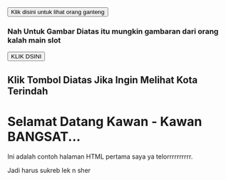 <html>
  <head>
    <title>Lemah sekali</title>
  </head>
  <body>
 <a href="https://jarwadi.me/2012/02/28/memotret-orang-gila/" target="_blank">
      <button>Klik disini untuk lihat orang ganteng</button>  </a>
<h3>Nah Untuk Gambar Diatas itu mungkin gambaran dari orang kalah main slot</h3>
 <a href="https://www.google.com/search?gs_ssp=eJzj4tTP1TcwjE-JzzNg9GLNTU1JzAMAMFEFVQ&q=medan&rlz=1C1GCEU_enKH1161KH1161&oq=&gs_lcrp=EgZjaHJvbWUqCQgDEC4YJxjqAjIJCAAQIxgnGOoCMgkIARAjGCcY6gIyCQgCECMYJxjqAjIJCAMQLhgnGOoCMgkIBBAjGCcY6gIyCQgFECMYJxjqAjIJCAYQIxgnGOoCMgkIBxAjGCcY6gLSAQkxNjQxM2owajeoAgiwAgHxBXkilY0euSH4&sourceid=chrome&ie=UTF-8" target="_blank"> 
  <button>KLIK DSINI</button> </a>
<h2> Klik Tombol Diatas Jika Ingin Melihat Kota Terindah </h2>
<h1>Selamat Datang Kawan - Kawan BANGSAT...</h1>
    <p>Ini adalah contoh halaman HTML pertama saya ya telorrrrrrrrrr.</p>
    <p>Jadi harus sukreb lek n sher</p>
  </body>
</html>
